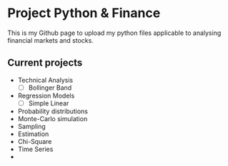# Project Python & Finance

This is my Github page to upload my python files applicable to analysing financial markets and stocks.

## Current projects

- Technical Analysis
  - [ ] Bollinger Band
- Regression Models
  - [ ] Simple Linear
- Probability distributions
- Monte-Carlo simulation
- Sampling
- Estimation
- Chi-Square
- Time Series
-


